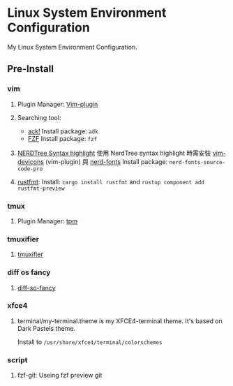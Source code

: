# Linux System Environment Configuration

My Linux System Environment Configuration.

## Pre-Install
### vim
1. Plugin Manager: [Vim-plugin](https://github.com/junegunn/vim-plug)
1. Searching tool:
    * [ack!](https://beyondgrep.com/install/)
        Install package: `adk`
    * [FZF](https://github.com/junegunn/fzf/blob/master/README-VIM.md)
        Install package: `fzf`
1. [NERDTree Syntax highlight](https://github.com/tiagofumo/vim-nerdtree-syntax-highlight)
    使用 NerdTree syntax highlight 時需安裝 [vim-devicons](https://github.com/ryanoasis/vim-devicons.git) (vim-plugin) 與 [nerd-fonts](https://github.com/ryanoasis/nerd-fonts#option-7-unofficial-arch-user-repository-aur)
    Install package: `nerd-fonts-source-code-pro`

1. [rustfmt](https://github.com/rust-lang/rust.vim):
    Install: `cargo install rustfmt` and `rustup component add rustfmt-preview`


### tmux
1. Plugin Manager: [tpm](https://github.com/tmux-plugins/tpm)

### tmuxifier
1. [tmuxifier](https://github.com/jimeh/tmuxifier.git)

### diff os fancy
1. [diff-so-fancy](https://github.com/so-fancy/diff-so-fancy)

### xfce4
1. terminal/my-terminal.theme is my XFCE4-terminal theme. It's based on Dark Pastels theme.

    Install to `/usr/share/xfce4/terminal/colorschemes`

### script
1. fzf-git: Useing fzf preview git 
